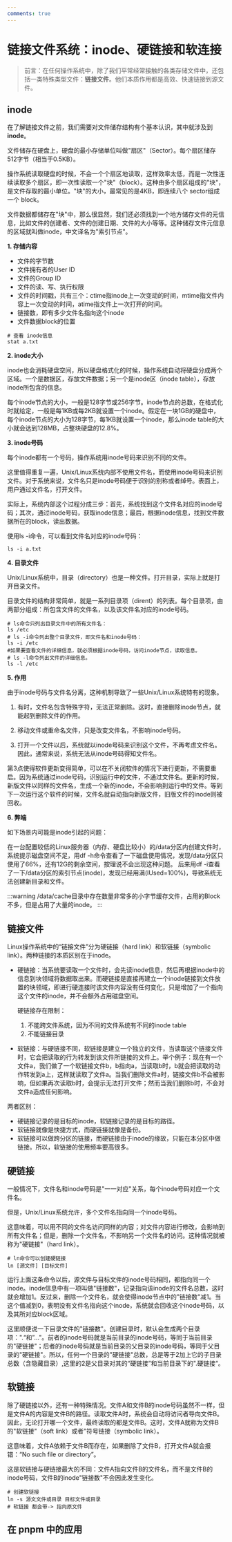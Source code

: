 ```yaml
---
comments: true
---
```


# 链接文件系统：inode、硬链接和软连接 <Badge text="转" />

> 前言：在任何操作系统中，除了我们平常经常接触的各类存储文件中，还包括一类特殊类型文件：**链接文件**。他们本质作用都是高效、快速链接到源文件。

## inode

在了解链接文件之前，我们需要对文件储存结构有个基本认识，其中就涉及到**inode**。

文件储存在硬盘上，硬盘的最小存储单位叫做"扇区"（Sector）。每个扇区储存512字节（相当于0.5KB）。

操作系统读取硬盘的时候，不会一个个扇区地读取，这样效率太低，而是一次性连续读取多个扇区，即一次性读取一个"块"（block）。这种由多个扇区组成的"块"，是文件存取的最小单位。"块"的大小，最常见的是4KB，即连续八个 sector组成一个 block。

文件数据都储存在"块"中，那么很显然，我们还必须找到一个地方储存文件的元信息，比如文件的创建者、文件的创建日期、文件的大小等等。这种储存文件元信息的区域就叫做inode，中文译名为"索引节点"。

**1. 存储内容**

- 文件的字节数
- 文件拥有者的User ID
- 文件的Group ID
- 文件的读、写、执行权限
- 文件的时间戳，共有三个：ctime指inode上一次变动的时间，mtime指文件内容上一次变动的时间，atime指文件上一次打开的时间。
- 链接数，即有多少文件名指向这个inode
- 文件数据block的位置

```shell
# 查看 inode信息
stat a.txt
```

**2. inode大小**

inode也会消耗硬盘空间，所以硬盘格式化的时候，操作系统自动将硬盘分成两个区域。一个是数据区，存放文件数据；另一个是inode区（inode table），存放inode所包含的信息。

每个inode节点的大小，一般是128字节或256字节。inode节点的总数，在格式化时就给定，一般是每1KB或每2KB就设置一个inode。假定在一块1GB的硬盘中，每个inode节点的大小为128字节，每1KB就设置一个inode，那么inode table的大小就会达到128MB，占整块硬盘的12.8%。

**3. inode号码**

每个inode都有一个号码，操作系统用inode号码来识别不同的文件。

这里值得重复一遍，Unix/Linux系统内部不使用文件名，而使用inode号码来识别文件。对于系统来说，文件名只是inode号码便于识别的别称或者绰号。表面上，用户通过文件名，打开文件。

实际上，系统内部这个过程分成三步：首先，系统找到这个文件名对应的inode号码；其次，通过inode号码，获取inode信息；最后，根据inode信息，找到文件数据所在的block，读出数据。

使用ls -i命令，可以看到文件名对应的inode号码：
```shell
ls -i a.txt
```

**4. 目录文件**

Unix/Linux系统中，目录（directory）也是一种文件。打开目录，实际上就是打开目录文件。

目录文件的结构非常简单，就是一系列目录项（dirent）的列表。每个目录项，由两部分组成：所包含文件的文件名，以及该文件名对应的inode号码。

```shell
# ls命令只列出目录文件中的所有文件名：
ls /etc
# ls -i命令列出整个目录文件，即文件名和inode号码：
ls -i /etc
#如果要查看文件的详细信息，就必须根据inode号码，访问inode节点，读取信息。
# ls -l命令列出文件的详细信息。
ls -l /etc
```

**5. 作用**

由于inode号码与文件名分离，这种机制导致了一些Unix/Linux系统特有的现象。

1. 有时，文件名包含特殊字符，无法正常删除。这时，直接删除inode节点，就能起到删除文件的作用。

2. 移动文件或重命名文件，只是改变文件名，不影响inode号码。

3. 打开一个文件以后，系统就以inode号码来识别这个文件，不再考虑文件名。因此，通常来说，系统无法从inode号码得知文件名。

第3点使得软件更新变得简单，可以在不关闭软件的情况下进行更新，不需要重启。因为系统通过inode号码，识别运行中的文件，不通过文件名。更新的时候，新版文件以同样的文件名，生成一个新的inode，不会影响到运行中的文件。等到下一次运行这个软件的时候，文件名就自动指向新版文件，旧版文件的inode则被回收。

**6. 弊端**

如下场景内可能是inode引起的问题：

在一台配置较低的Linux服务器（内存、硬盘比较小）的/data分区内创建文件时，系统提示磁盘空间不足，用df -h命令查看了一下磁盘使用情况，发现/data分区只使用了66%，还有12G的剩余空间，按理说不会出现这种问题。 后来用df -i查看了一下/data分区的索引节点(inode)，发现已经用满(IUsed=100%)，导致系统无法创建新目录和文件。

:::warning
/data/cache目录中存在数量非常多的小字节缓存文件，占用的Block不多，但是占用了大量的inode。
:::

## 链接文件

Linux操作系统中的“链接文件”分为硬链接（hard link）和软链接（symbolic link）。两种链接的本质区别在于inode。

- 硬链接：当系统要读取一个文件时，会先读inode信息，然后再根据inode中的信息到块领域将数据取出来。而硬链接是直接再建立一个inode链接到文件放置的块领域，即进行硬连接时该文件内容没有任何变化，只是增加了一个指向这个文件的inode，并不会额外占用磁盘空间。
  
  硬链接存在限制：
    1. 不能跨文件系统，因为不同的文件系统有不同的inode table
    2. 不能链接目录

- 软链接：与硬链接不同，软链接是建立一个独立的文件，当读取这个链接文件时，它会把读取的行为转发到该文件所链接的文件上。举个例子：现在有一个文件a，我们做了一个软链接文件b，b指向a，当读取b时，b就会把读取的动作转发到a上，这样就读取了文件a。当我们删除文件a时，链接文件b不会被影响，但如果再次读取b时，会提示无法打开文件；然而当我们删除b时，不会对文件a造成任何影响。

两者区别：
  - 硬链接记录的是目标的inode，软链接记录的是目标的路径。
  - 软链接就像是快捷方式，而硬链接就像是备份。
  - 软链接可以做跨分区的链接，而硬链接由于inode的缘故，只能在本分区中做链接。所以，软链接的使用频率要高很多。

## 硬链接

一般情况下，文件名和inode号码是"一一对应"关系，每个inode号码对应一个文件名。

但是，Unix/Linux系统允许，多个文件名指向同一个inode号码。

这意味着，可以用不同的文件名访问同样的内容；对文件内容进行修改，会影响到所有文件名；但是，删除一个文件名，不影响另一个文件名的访问。这种情况就被称为"硬链接"（hard link）。

```shell
# ln命令可以创建硬链接
ln [源文件] [目标文件]
```

运行上面这条命令以后，源文件与目标文件的inode号码相同，都指向同一个inode。inode信息中有一项叫做"链接数"，记录指向该inode的文件名总数，这时就会增加1。反过来，删除一个文件名，就会使得inode节点中的"链接数"减1。当这个值减到0，表明没有文件名指向这个inode，系统就会回收这个inode号码，以及其所对应block区域。

这里顺便说一下目录文件的"链接数"。创建目录时，默认会生成两个目录项：".“和”…"。前者的inode号码就是当前目录的inode号码，等同于当前目录的"硬链接"；后者的inode号码就是当前目录的父目录的inode号码，等同于父目录的"硬链接"。所以，任何一个目录的"硬链接"总数，总是等于2加上它的子目录总数（含隐藏目录）,这里的2是父目录对其的“硬链接”和当前目录下的".硬链接“。

## 软链接

除了硬链接以外，还有一种特殊情况。文件A和文件B的inode号码虽然不一样，但是文件A的内容是文件B的路径。读取文件A时，系统会自动将访问者导向文件B。因此，无论打开哪一个文件，最终读取的都是文件B。这时，文件A就称为文件B的"软链接"（soft link）或者"符号链接（symbolic link）。

这意味着，文件A依赖于文件B而存在，如果删除了文件B，打开文件A就会报错：“No such file or directory”。

这是软链接与硬链接最大的不同：文件A指向文件B的文件名，而不是文件B的inode号码，文件B的inode"链接数"不会因此发生变化。

```shell
# 创建软链接
ln -s 源文文件或目录 目标文件或目录
# 软链接 都会带-> 指向原文件
```

## 在 pnpm 中的应用
